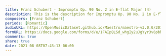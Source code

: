 ```yaml
---
title: Franz Schubert - Impromptu Op. 90 No. 2 in E-flat Major (4)
description: This is the description for Impromptu Op. 90 No. 2 in E-flat Major by Franz Schubert
composers: [Franz Schubert]
periods: [Romantic]
audioURL: https://OpenMusicDataset.github.io/Maestro/maestro-v3.0.0/2015/MIDI-Unprocessed_R2_D2-19-21-22_mid--AUDIO-from_mp3_22_R2_2015_wav--1.midi
formURL: https://docs.google.com/forms/d/e/1FAIpQLSd_whgIy2uJgYyr3v6pbhWL2zYJnaA_FUjnokEbuTJ4SJqP0A/viewform
comments: true
share: true
date: 2021-08-08T07:43:13-06:00
---
```

